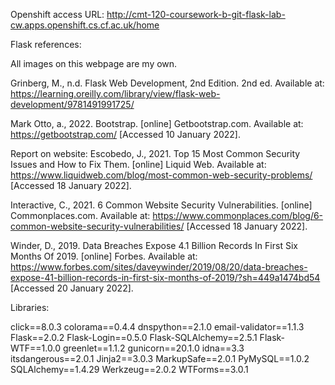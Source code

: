 Openshift access URL:
http://cmt-120-coursework-b-git-flask-lab-cw.apps.openshift.cs.cf.ac.uk/home

Flask references:

All images on this webpage are my own.

Grinberg, M., n.d. Flask Web Development, 2nd Edition. 2nd ed. Available at: https://learning.oreilly.com/library/view/flask-web-development/9781491991725/

Mark Otto, a., 2022. Bootstrap. [online] Getbootstrap.com. Available at: <https://getbootstrap.com/> [Accessed 10 January 2022].

Report on website:
Escobedo, J., 2021. Top 15 Most Common Security Issues and How to Fix Them. [online] Liquid Web. Available at: <https://www.liquidweb.com/blog/most-common-web-security-problems/> [Accessed 18 January 2022].

Interactive, C., 2021. 6 Common Website Security Vulnerabilities. [online] Commonplaces.com. Available at: <https://www.commonplaces.com/blog/6-common-website-security-vulnerabilities/> [Accessed 18 January 2022].

Winder, D., 2019. Data Breaches Expose 4.1 Billion Records In First Six Months Of 2019. [online] Forbes. Available at: <https://www.forbes.com/sites/daveywinder/2019/08/20/data-breaches-expose-41-billion-records-in-first-six-months-of-2019/?sh=449a1474bd54> [Accessed 20 January 2022].

Libraries:

click==8.0.3
colorama==0.4.4
dnspython==2.1.0
email-validator==1.1.3
Flask==2.0.2
Flask-Login==0.5.0
Flask-SQLAlchemy==2.5.1
Flask-WTF==1.0.0
greenlet==1.1.2
gunicorn==20.1.0
idna==3.3
itsdangerous==2.0.1
Jinja2==3.0.3
MarkupSafe==2.0.1
PyMySQL==1.0.2
SQLAlchemy==1.4.29
Werkzeug==2.0.2
WTForms==3.0.1
